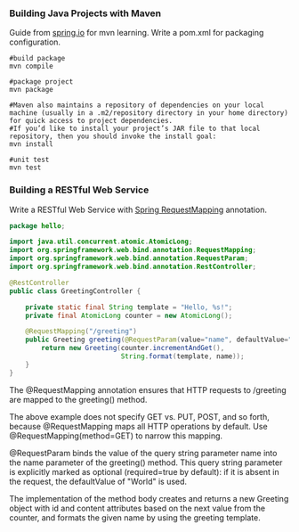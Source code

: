 ### Building Java Projects with Maven

Guide from [spring.io] for mvn learning. Write a pom.xml for packaging configuration.

  [spring.io]: https://spring.io/guides/gs/maven/

```
#build package
mvn compile

#package project
mvn package

#Maven also maintains a repository of dependencies on your local machine (usually in a .m2/repository directory in your home directory) for quick access to project dependencies. 
#If you’d like to install your project’s JAR file to that local repository, then you should invoke the install goal:
mvn install 

#unit test
mvn test 
```

### Building a RESTful Web Service

Write a RESTful Web Service with [Spring RequestMapping] annotation.

  [Spring RequestMapping]:https://spring.io/guides/gs/rest-service/
``` GreetingController.java
package hello;

import java.util.concurrent.atomic.AtomicLong;
import org.springframework.web.bind.annotation.RequestMapping;
import org.springframework.web.bind.annotation.RequestParam;
import org.springframework.web.bind.annotation.RestController;

@RestController
public class GreetingController {

    private static final String template = "Hello, %s!";
    private final AtomicLong counter = new AtomicLong();

    @RequestMapping("/greeting")
    public Greeting greeting(@RequestParam(value="name", defaultValue="World") String name) {
        return new Greeting(counter.incrementAndGet(),
                            String.format(template, name));
    }
}
```

The @RequestMapping annotation ensures that HTTP requests to /greeting are mapped to the greeting() method.

The above example does not specify GET vs. PUT, POST, and so forth, because @RequestMapping maps all HTTP operations by default.
Use @RequestMapping(method=GET) to narrow this mapping. 

@RequestParam binds the value of the query string parameter name into the name parameter of the greeting() method. 
This query string parameter is explicitly marked as optional (required=true by default): if it is absent in the request, the defaultValue of "World" is used.

The implementation of the method body creates and returns a new Greeting object with id and content attributes based on the next value from the counter, and formats the given name by using the greeting template.



